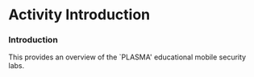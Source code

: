 # Activity Introduction
### Introduction

This provides an overview of the `PLASMA' educational mobile security labs.  
